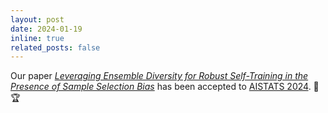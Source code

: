 ```yaml
---
layout: post
date: 2024-01-19 
inline: true
related_posts: false
---
```


Our paper <a href="https://proceedings.mlr.press/v238/odonnat24a/odonnat24a.pdf">*Leveraging Ensemble Diversity for Robust Self-Training in the Presence of Sample Selection Bias*</a> has been accepted to <a href="https://virtual.aistats.org/Conferences/2024">AISTATS 2024<a/>. 📑 :trophy:

